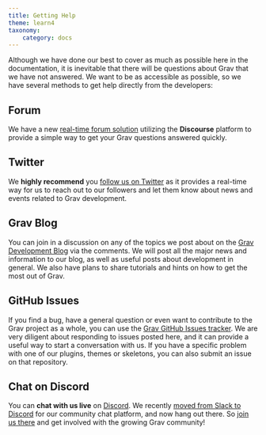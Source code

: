 ```yaml
---
title: Getting Help
theme: learn4
taxonomy:
    category: docs
---
```


Although we have done our best to cover as much as possible here in the documentation, it is inevitable that there will be questions about Grav that we have not answered.  We want to be as accessible as possible, so we have several methods to get help directly from the developers:

## Forum

We have a new [real-time forum solution](https://discourse.getgrav.org/) utilizing the **Discourse** platform to provide a simple way to get your Grav questions answered quickly.

## Twitter

We **highly recommend** you [follow us on Twitter](https://twitter.com/getgrav) as it provides a real-time way for us to reach out to our followers and let them know about news and events related to Grav development.

## Grav Blog

You can join in a discussion on any of the topics we post about on the [Grav Development Blog](https://getgrav.org/blog) via the comments.  We will post all the major news and information to our blog, as well as useful posts about development in general. We also have plans to share tutorials and hints on how to get the most out of Grav.

## GitHub Issues

If you find a bug, have a general question or even want to contribute to the Grav project as a whole, you can use the [Grav GitHub Issues tracker](https://github.com/getgrav/grav/issues).  We are very diligent about responding to issues posted here, and it can provide a useful way to start a conversation with us.  If you have a specific problem with one of our plugins, themes or skeletons, you can also submit an issue on that repository.

## Chat on Discord

You can **chat with us live** on [Discord](https://chat.getgrav.org). We recently [moved from Slack to Discord](https://getgrav.org/blog/chat-moving-to-discord) for our community chat platform, and now hang out there.  So [join us there](https://chat.getgrav.org) and get involved with the growing Grav community!




